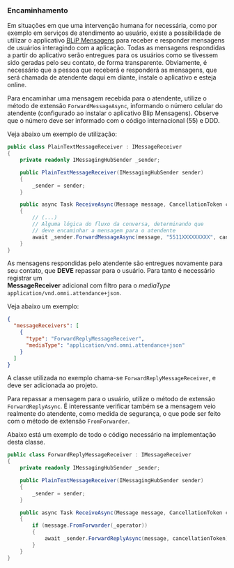### Encaminhamento

Em situações em que uma intervenção humana for necessária, como por exemplo em serviços de atendimento ao usuário, existe a possibilidade de utilizar
o applicativo [BLiP Mensagens](https://play.google.com/store/apps/details?id=net.take.omni) para receber e responder mensagens de usuários interagindo com a aplicação.
Todas as mensagens respondidas a partir do aplicativo serão entregues para os usuários como se tivessem sido geradas pelo seu contato, de forma transparente. 
Obviamente, é necessário que a pessoa que receberá e responderá as mensagens, que será chamada de atendente daqui em diante, instale o aplicativo e esteja online.

Para encaminhar uma mensagem recebida para o atendente, utilize o método de extensão `ForwardMessageAsync`, informando o número celular do atendente (configurado ao instalar o aplicativo Blip Mensagens).
Observe que o número deve ser informado com o código internacional (55) e DDD. 

Veja abaixo um exemplo de utilização:

```csharp
public class PlainTextMessageReceiver : IMessageReceiver
{
    private readonly IMessagingHubSender _sender;

    public PlainTextMessageReceiver(IMessagingHubSender sender)
    {
        _sender = sender;
    }

    public async Task ReceiveAsync(Message message, CancellationToken cancellationToken)
    {
        // (...)
        // Alguma lógica do fluxo da conversa, determinando que 
        // deve encaminhar a mensagem para o atendente
        await _sender.ForwardMessageAsync(message, "5511XXXXXXXXX", cancellationToken);
    }
}
```

As mensagens respondidas pelo atendente são entregues novamente para seu contato, que **DEVE** repassar para o usuário. Para tanto é necessário registrar um  
**MessageReceiver** adicional com filtro para o *mediaType* `application/vnd.omni.attendance+json`. 

Veja abaixo um exemplo:

```json
{
  "messageReceivers": [
    {
      "type": "ForwardReplyMessageReceiver",
      "mediaType": "application/vnd.omni.attendance+json"
    }
  ]
}
```

A classe utilizada no exemplo chama-se `ForwardReplyMessageReceiver`, e deve ser adicionada ao projeto. 

Para repassar a mensagem para o usuário, utilize o método de extensão `ForwardReplyAsync`. É interessante verificar também se a mensagem veio realmente do atendente, como medida de segurança, o que pode ser feito com o método
de extensão `FromForwarder`. 

Abaixo está um exemplo de todo o código necessário na implementação desta classe.

```csharp
public class ForwardReplyMessageReceiver : IMessageReceiver
{
    private readonly IMessagingHubSender _sender;

    public PlainTextMessageReceiver(IMessagingHubSender sender)
    {
        _sender = sender;
    }

    public async Task ReceiveAsync(Message message, CancellationToken cancellationToken)
    {
        if (message.FromForwarder(_operator))
        {
            await _sender.ForwardReplyAsync(message, cancellationToken);
        }
    }
}
```


